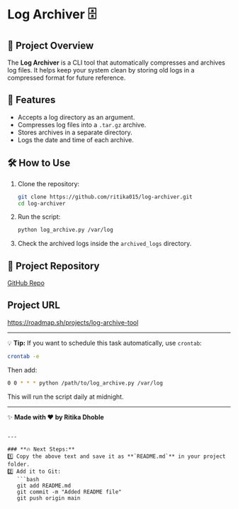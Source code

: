 
# Log Archiver 🗄️

## 📌 Project Overview
The **Log Archiver** is a CLI tool that automatically compresses and archives log files. It helps keep your system clean by storing old logs in a compressed format for future reference.

## 🚀 Features
- Accepts a log directory as an argument.
- Compresses log files into a `.tar.gz` archive.
- Stores archives in a separate directory.
- Logs the date and time of each archive.

## 🛠️ How to Use
1. Clone the repository:
   ```bash
   git clone https://github.com/ritika015/log-archiver.git
   cd log-archiver
   ```

2. Run the script:
   ```bash
   python log_archive.py /var/log
   ```

3. Check the archived logs inside the `archived_logs` directory.

## 🔗 Project Repository
[GitHub Repo](https://github.com/ritika015/log-archiver)

## Project URL
https://roadmap.sh/projects/log-archive-tool

---

💡 **Tip:** If you want to schedule this task automatically, use `crontab`:
```bash
crontab -e
```
Then add:
```bash
0 0 * * * python /path/to/log_archive.py /var/log
```
This will run the script daily at midnight.

---
✨ **Made with ❤️ by Ritika Dhoble**  
```

---

### **🔥 Next Steps:**
1️⃣ Copy the above text and save it as **`README.md`** in your project folder.  
2️⃣ Add it to Git:  
   ```bash
   git add README.md
   git commit -m "Added README file"
   git push origin main
   ```
